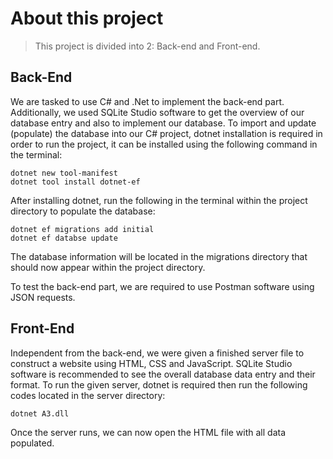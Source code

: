 # About this project
> This project is divided into 2: Back-end and Front-end. 

## Back-End 
We are tasked to use C# and .Net to implement the back-end part. Additionally, we used SQLite Studio software to get the overview of our database entry and also to implement our database. To import and update (populate) the database into our C# project, dotnet installation is required in order to run the project, it can be installed using the following command in the terminal:
```
dotnet new tool-manifest
dotnet tool install dotnet-ef
```
After installing dotnet, run the following in the terminal within the project directory to populate the database:
```
dotnet ef migrations add initial
dotnet ef databse update
```
The database information will be located in the migrations directory that should now appear within the project directory.

To test the back-end part, we are required to use Postman software using JSON requests.

## Front-End
Independent from the back-end, we were given a finished server file to construct a website using HTML, CSS and JavaScript. SQLite Studio software is recommended to see the overall database data entry and their format. To run the given server, dotnet is required then run the following codes located in the server directory:
```
dotnet A3.dll
```
Once the server runs, we can now open the HTML file with all data populated.
